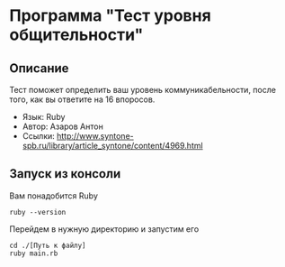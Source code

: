 # Программа "Тест уровня общительности"

## Описание
Тест поможет определить ваш уровень коммуникабельности, после того,
как вы ответите на 16 впоросов.

+ Язык: Ruby
+ Автор: Азаров Антон
+ Ссылки: http://www.syntone-spb.ru/library/article_syntone/content/4969.html


## Запуск из консоли

Вам понадобится Ruby 

    ruby --version
    
Перейдем в нужную директорию и запустим его
    
    cd ./[Путь к файлу]
    ruby main.rb

